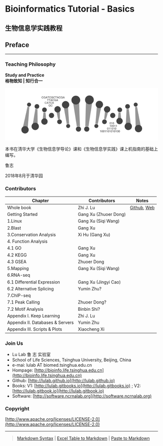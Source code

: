 # Bioinformatics Tutorial - Basics

## 生物信息学实践教程

## Preface

---

### Teaching Philosophy

**Study and Practice**  
**格物致知 \| 知行合一**

![](.gitbook/assets/intro.png)

本书在清华大学《生物信息学导论》课和《生物信息学实践》课上机指南的基础上编写。

鲁志

2018年8月于清华园

### Contributors

| Chapter | Contributors | Notes |
| --- | --- | --- |
| Whole book | Zhi J. Lu | [Github](http://github.com/lulab), [Web](http://bioinfo.life.tsinghua.edu.cn) |
| Getting Started | Gang Xu \(Zhuoer Dong\) |  |
| 1.Linux | Gang Xu \(Siqi Wang\) |  |
| 2.Blast | Gang Xu |  |
| 3.Conservation Analysis | Xi Hu \(Gang Xu\) |  |
| 4. Function Analysis |  |  |
| 4.1 GO | Gang Xu |  |
| 4.2 KEGG | Gang Xu |  |
| 4.3 GSEA | Zhuoer Dong |  |
| 5.Mapping | Gang Xu \(Siqi Wang\) |  |
| 6.RNA-seq |  |  |
| 6.1 Differential Expression | Gang Xu \(Jingyi Cao\) |  |
| 6.2 Alternative Splicing | Yumin Zhu? |  |
| 7.ChIP-seq |  |  |
| 7.1 Peak Calling | Zhuoer Dong? |  |
| 7.2 Motif Analysis | Binbin Shi? |  |
| Appendix I. Keep Learning | Zhi J. Lu |  |
| Appendix II. Databases & Servers | Yumin Zhu |  |
| Appendix III. Scripts & Plots | Xiaocheng Xi |  |

### Join Us

* Lu Lab 鲁 志 实验室
* School of Life Sciences, Tsinghua University, Beijing, China
* e-mai: lulab AT biomed.tsinghua.edu.cn
* Hompage: [http://bioinfo.life.tsinghua.edu.cn](http://bioinfo.life.tsinghua.edu.cn)
* Github: [http://lulab.github.io](http://lulab.github.io)
* Books: V1: [http://lulab.gitbooks.io](http://lulab.gitbooks.io) ; V2: [http://lulab.gitbook.io](http://lulab.gitbook.io)
* Software: [http://software.ncrnalab.org](http://software.ncrnalab.org)

### Copyright

[http://www.apache.org/licenses/LICENSE-2.0](http://www.apache.org/licenses/LICENSE-2.0)

---

> [Markdown Syntax](https://github.com/adam-p/markdown-here/wiki/Markdown-Cheatsheet) \| [Excel Table to Markdown](https://www.tablesgenerator.com/markdown_tables) \| [Paste to Markdown](https://euangoddard.github.io/clipboard2markdown/)



